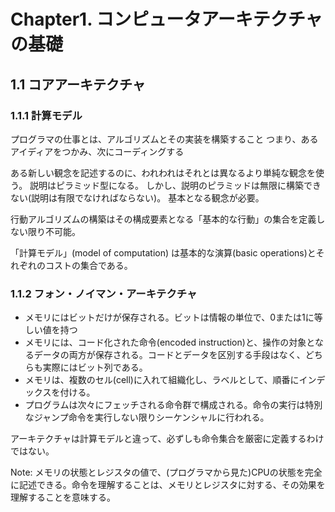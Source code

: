 # Chapter1. コンピュータアーキテクチャの基礎
## 1.1 コアアーキテクチャ
### 1.1.1 計算モデル
プログラマの仕事とは、アルゴリズムとその実装を構築すること
つまり、あるアイディアをつかみ、次にコーディングする

ある新しい観念を記述するのに、われわれはそれとは異なるより単純な観念を使う。
説明はピラミッド型になる。
しかし、説明のピラミッドは無限に構築できない(説明は有限でなければならない)。
基本となる観念が必要。

行動アルゴリズムの構築はその構成要素となる「基本的な行動」の集合を定義しない限り不可能。

「計算モデル」(model of computation) は基本的な演算(basic operations)とそれぞれのコストの集合である。

### 1.1.2 フォン・ノイマン・アーキテクチャ  

- メモリにはビットだけが保存される。ビットは情報の単位で、0または1に等しい値を持つ
- メモリには、コード化された命令(encoded instruction)と、操作の対象となるデータの両方が保存される。コードとデータを区別する手段はなく、どちらも実際にはビット列である。
- メモリは、複数のセル(cell)に入れて組織化し、ラベルとして、順番にインデックスを付ける。
- プログラムは次々にフェッチされる命令群で構成される。命令の実行は特別なジャンプ命令を実行しない限りシーケンシャルに行われる。


アーキテクチャは計算モデルと違って、必ずしも命令集合を厳密に定義するわけではない。

Note: メモリの状態とレジスタの値で、(プログラマから見た)CPUの状態を完全に記述できる。命令を理解することは、メモリとレジスタに対する、その効果を理解することを意味する。



